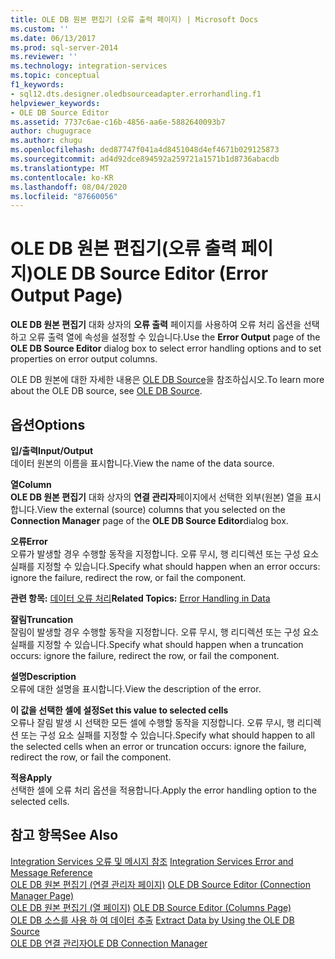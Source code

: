 ```yaml
---
title: OLE DB 원본 편집기 (오류 출력 페이지) | Microsoft Docs
ms.custom: ''
ms.date: 06/13/2017
ms.prod: sql-server-2014
ms.reviewer: ''
ms.technology: integration-services
ms.topic: conceptual
f1_keywords:
- sql12.dts.designer.oledbsourceadapter.errorhandling.f1
helpviewer_keywords:
- OLE DB Source Editor
ms.assetid: 7737c6ae-c16b-4856-aa6e-5882640093b7
author: chugugrace
ms.author: chugu
ms.openlocfilehash: ded87747f041a4d8451048d4ef4671b029125873
ms.sourcegitcommit: ad4d92dce894592a259721a1571b1d8736abacdb
ms.translationtype: MT
ms.contentlocale: ko-KR
ms.lasthandoff: 08/04/2020
ms.locfileid: "87660056"
---
```

# <a name="ole-db-source-editor-error-output-page"></a><span data-ttu-id="30e62-102">OLE DB 원본 편집기(오류 출력 페이지)</span><span class="sxs-lookup"><span data-stu-id="30e62-102">OLE DB Source Editor (Error Output Page)</span></span>
  <span data-ttu-id="30e62-103">**OLE DB 원본 편집기** 대화 상자의 **오류 출력** 페이지를 사용하여 오류 처리 옵션을 선택하고 오류 출력 열에 속성을 설정할 수 있습니다.</span><span class="sxs-lookup"><span data-stu-id="30e62-103">Use the **Error Output** page of the **OLE DB Source Editor** dialog box to select error handling options and to set properties on error output columns.</span></span>  
  
 <span data-ttu-id="30e62-104">OLE DB 원본에 대한 자세한 내용은 [OLE DB Source](data-flow/ole-db-source.md)을 참조하십시오.</span><span class="sxs-lookup"><span data-stu-id="30e62-104">To learn more about the OLE DB source, see [OLE DB Source](data-flow/ole-db-source.md).</span></span>  
  
## <a name="options"></a><span data-ttu-id="30e62-105">옵션</span><span class="sxs-lookup"><span data-stu-id="30e62-105">Options</span></span>  
 <span data-ttu-id="30e62-106">**입/출력**</span><span class="sxs-lookup"><span data-stu-id="30e62-106">**Input/Output**</span></span>  
 <span data-ttu-id="30e62-107">데이터 원본의 이름을 표시합니다.</span><span class="sxs-lookup"><span data-stu-id="30e62-107">View the name of the data source.</span></span>  
  
 <span data-ttu-id="30e62-108">**열**</span><span class="sxs-lookup"><span data-stu-id="30e62-108">**Column**</span></span>  
 <span data-ttu-id="30e62-109">**OLE DB 원본 편집기** 대화 상자의 **연결 관리자**페이지에서 선택한 외부(원본) 열을 표시합니다.</span><span class="sxs-lookup"><span data-stu-id="30e62-109">View the external (source) columns that you selected on the **Connection Manager** page of the **OLE DB Source Editor**dialog box.</span></span>  
  
 <span data-ttu-id="30e62-110">**오류**</span><span class="sxs-lookup"><span data-stu-id="30e62-110">**Error**</span></span>  
 <span data-ttu-id="30e62-111">오류가 발생할 경우 수행할 동작을 지정합니다. 오류 무시, 행 리디렉션 또는 구성 요소 실패를 지정할 수 있습니다.</span><span class="sxs-lookup"><span data-stu-id="30e62-111">Specify what should happen when an error occurs: ignore the failure, redirect the row, or fail the component.</span></span>  
  
 <span data-ttu-id="30e62-112">**관련 항목:** [데이터 오류 처리](data-flow/error-handling-in-data.md)</span><span class="sxs-lookup"><span data-stu-id="30e62-112">**Related Topics:** [Error Handling in Data](data-flow/error-handling-in-data.md)</span></span>  
  
 <span data-ttu-id="30e62-113">**잘림**</span><span class="sxs-lookup"><span data-stu-id="30e62-113">**Truncation**</span></span>  
 <span data-ttu-id="30e62-114">잘림이 발생할 경우 수행할 동작을 지정합니다. 오류 무시, 행 리디렉션 또는 구성 요소 실패를 지정할 수 있습니다.</span><span class="sxs-lookup"><span data-stu-id="30e62-114">Specify what should happen when a truncation occurs: ignore the failure, redirect the row, or fail the component.</span></span>  
  
 <span data-ttu-id="30e62-115">**설명**</span><span class="sxs-lookup"><span data-stu-id="30e62-115">**Description**</span></span>  
 <span data-ttu-id="30e62-116">오류에 대한 설명을 표시합니다.</span><span class="sxs-lookup"><span data-stu-id="30e62-116">View the description of the error.</span></span>  
  
 <span data-ttu-id="30e62-117">**이 값을 선택한 셀에 설정**</span><span class="sxs-lookup"><span data-stu-id="30e62-117">**Set this value to selected cells**</span></span>  
 <span data-ttu-id="30e62-118">오류나 잘림 발생 시 선택한 모든 셀에 수행할 동작을 지정합니다. 오류 무시, 행 리디렉션 또는 구성 요소 실패를 지정할 수 있습니다.</span><span class="sxs-lookup"><span data-stu-id="30e62-118">Specify what should happen to all the selected cells when an error or truncation occurs: ignore the failure, redirect the row, or fail the component.</span></span>  
  
 <span data-ttu-id="30e62-119">**적용**</span><span class="sxs-lookup"><span data-stu-id="30e62-119">**Apply**</span></span>  
 <span data-ttu-id="30e62-120">선택한 셀에 오류 처리 옵션을 적용합니다.</span><span class="sxs-lookup"><span data-stu-id="30e62-120">Apply the error handling option to the selected cells.</span></span>  
  
## <a name="see-also"></a><span data-ttu-id="30e62-121">참고 항목</span><span class="sxs-lookup"><span data-stu-id="30e62-121">See Also</span></span>  
 <span data-ttu-id="30e62-122">[Integration Services 오류 및 메시지 참조](../../2014/integration-services/integration-services-error-and-message-reference.md) </span><span class="sxs-lookup"><span data-stu-id="30e62-122">[Integration Services Error and Message Reference](../../2014/integration-services/integration-services-error-and-message-reference.md) </span></span>  
 <span data-ttu-id="30e62-123">[OLE DB 원본 편집기 &#40;연결 관리자 페이지&#41;](../../2014/integration-services/ole-db-source-editor-connection-manager-page.md) </span><span class="sxs-lookup"><span data-stu-id="30e62-123">[OLE DB Source Editor &#40;Connection Manager Page&#41;](../../2014/integration-services/ole-db-source-editor-connection-manager-page.md) </span></span>  
 <span data-ttu-id="30e62-124">[OLE DB 원본 편집기 &#40;열 페이지&#41;](../../2014/integration-services/ole-db-source-editor-columns-page.md) </span><span class="sxs-lookup"><span data-stu-id="30e62-124">[OLE DB Source Editor &#40;Columns Page&#41;](../../2014/integration-services/ole-db-source-editor-columns-page.md) </span></span>  
 <span data-ttu-id="30e62-125">[OLE DB 소스를 사용 하 여 데이터 추출](data-flow/extract-data-by-using-the-ole-db-source.md) </span><span class="sxs-lookup"><span data-stu-id="30e62-125">[Extract Data by Using the OLE DB Source](data-flow/extract-data-by-using-the-ole-db-source.md) </span></span>  
 [<span data-ttu-id="30e62-126">OLE DB 연결 관리자</span><span class="sxs-lookup"><span data-stu-id="30e62-126">OLE DB Connection Manager</span></span>](connection-manager/ole-db-connection-manager.md)  
  
  
